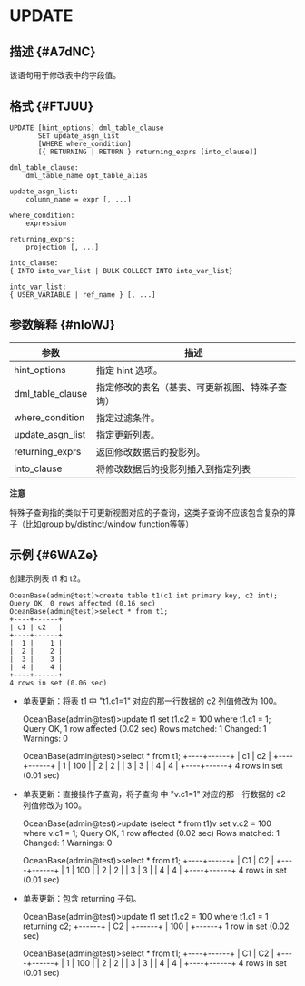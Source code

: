 UPDATE 
===========================



描述 {#A7dNC}
-----------

该语句用于修改表中的字段值。

格式 {#FTJUU}
-----------

    UPDATE [hint_options] dml_table_clause 
           SET update_asgn_list 
           [WHERE where_condition]
           [{ RETURNING | RETURN } returning_exprs [into_clause]]
    
    dml_table_clause:
        dml_table_name opt_table_alias
    
    update_asgn_list:
        column_name = expr [, ...]
    
    where_condition:
        expression
        
    returning_exprs:
        projection [, ...]
     
    into_clause: 
    { INTO into_var_list | BULK COLLECT INTO into_var_list}
    
    into_var_list:
    { USER_VARIABLE | ref_name } [, ...]



参数解释 {#nIoWJ}
-------------



|        参数        |           描述            |
|------------------|-------------------------|
| hint_options     | 指定 hint 选项。             |
| dml_table_clause | 指定修改的表名（基表、可更新视图、特殊子查询） |
| where_condition  | 指定过滤条件。                 |
| update_asgn_list | 指定更新列表。                 |
| returning_exprs  | 返回修改数据后的投影列。            |
| into_clause      | 将修改数据后的投影列插入到指定列表       |


**注意**



特殊子查询指的类似于可更新视图对应的子查询，这类子查询不应该包含复杂的算子（比如group by/distinct/window function等等）

示例 {#6WAZe}
-----------

创建示例表 t1 和 t2。

    OceanBase(admin@test)>create table t1(c1 int primary key, c2 int);
    Query OK, 0 rows affected (0.16 sec)
    OceanBase(admin@test)>select * from t1;
    +----+------+
    | c1 | c2   |
    +----+------+
    |  1 |    1 |
    |  2 |    2 |
    |  3 |    3 |
    |  4 |    4 |
    +----+------+
    4 rows in set (0.06 sec)



* 单表更新：将表 t1 中 "t1.c1=1" 对应的那一行数据的 c2 列值修改为 100。

  




    OceanBase(admin@test)>update t1 set t1.c2 = 100 where t1.c1 = 1;
    Query OK, 1 row affected (0.02 sec)
    Rows matched: 1  Changed: 1  Warnings: 0
    
    OceanBase(admin@test)>select * from t1;
    +----+------+
    | c1 | c2   |
    +----+------+
    |  1 |  100 |
    |  2 |    2 |
    |  3 |    3 |
    |  4 |    4 |
    +----+------+
    4 rows in set (0.01 sec)



* 单表更新：直接操作子查询，将子查询 中 "v.c1=1" 对应的那一行数据的 c2 列值修改为 100。

  




    OceanBase(admin@test)>update (select * from t1)v set v.c2 = 100 where v.c1 = 1;
    Query OK, 1 row affected (0.02 sec)
    Rows matched: 1  Changed: 1  Warnings: 0
    
    OceanBase(admin@test)>select * from t1;
    +----+------+
    | C1 | C2   |
    +----+------+
    |  1 |  100 |
    |  2 |    2 |
    |  3 |    3 |
    |  4 |    4 |
    +----+------+
    4 rows in set (0.01 sec)



* 单表更新：包含 returning 子句。

  




    OceanBase(admin@test)>update t1 set t1.c2 = 100 where t1.c1 = 1 returning c2;
    +------+
    | C2   |
    +------+
    |  100 |
    +------+
    1 row in set (0.02 sec)
    
    OceanBase(admin@test)>select * from t1;
    +----+------+
    | C1 | C2   |
    +----+------+
    |  1 |  100 |
    |  2 |    2 |
    |  3 |    3 |
    |  4 |    4 |
    +----+------+
    4 rows in set (0.01 sec)






